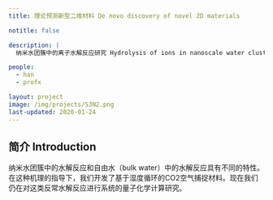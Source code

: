 ```yaml
---
title: 理论预测新型二维材料 De novo discovery of novel 2D materials 

notitle: false

description: |
  纳米水团簇中的离子水解反应研究 Hydrolysis of ions in nanoscale water clusters: a mechanism study

people:
  - han
  - profx

layout: project
image: /img/projects/S3N2.png
last-updated: 2020-01-24
---
```


## 简介 Introduction

纳米水团簇中的水解反应和自由水（bulk water）中的水解反应具有不同的特性。在这种机理的指导下，我们开发了基于湿度循环的CO2空气捕捉材料。现在我们仍在对这类反常水解反应进行系统的量子化学计算研究。

